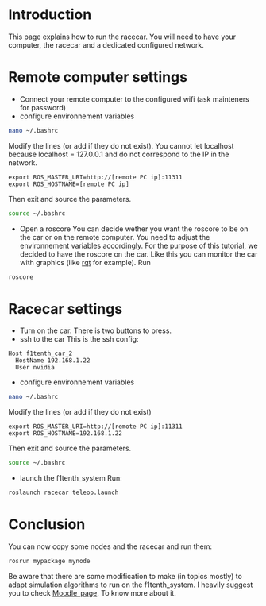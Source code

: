 # Introduction

This page explains how to run the racecar. You will need to have your computer, the racecar and a dedicated configured network.

# Remote computer settings
* Connect your remote computer to the configured wifi (ask mainteners for password)
* configure environnement variables
```sh
nano ~/.bashrc
```
Modify the lines (or add if they do not exist). You cannot let localhost because localhost = 127.0.0.1 and do not correspond to the IP in the network.
```
export ROS_MASTER_URI=http://[remote PC ip]:11311
export ROS_HOSTNAME=[remote PC ip]
```
Then exit and source the parameters.
```sh
source ~/.bashrc
```


* Open a roscore
You can decide wether you want the roscore to be on the car or on the remote computer. You need to adjust the environnement variables accordingly. For the purpose of this tutorial, we decided to have the roscore on the car. Like this you can monitor the car with graphics (like [rqt](http://wiki.ros.org/rqt) for example).
Run
```sh
roscore
```

# Racecar settings

* Turn on the car. There is two buttons to press.
* ssh to the car
This is the ssh config:
```
Host f1tenth_car_2
  HostName 192.168.1.22
  User nvidia
```

* configure environnement variables
```sh
nano ~/.bashrc
```
Modify the lines (or add if they do not exist)
```
export ROS_MASTER_URI=http://[remote PC ip]:11311
export ROS_HOSTNAME=192.168.1.22
```
Then exit and source the parameters.
```sh
source ~/.bashrc
```

* launch the f1tenth_system
Run:
```sh
roslaunch racecar teleop.launch
```

# Conclusion

You can now copy some nodes and the racecar and run them:
```sh
rosrun mypackage mynode
```

Be aware that there are some modification to make (in topics mostly) to adapt simulation algorithms to run on the f1tenth_system. I heavily suggest you to check [Moodle_page](https://moodle.polytechnique.fr/course/view.php?id=12204). To know more about it.